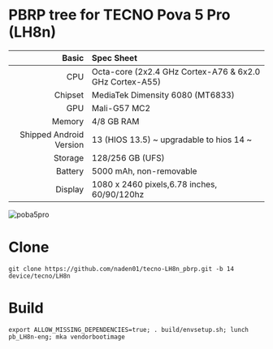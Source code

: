 # PBRP tree for TECNO Pova 5 Pro (LH8n)

Basic   | Spec Sheet
-------:|:-------------------------
CPU     | Octa-core (2x2.4 GHz Cortex-A76 & 6x2.0 GHz Cortex-A55)
Chipset | MediaTek Dimensity 6080 (MT6833)
GPU     | Mali-G57 MC2
Memory  | 4/8 GB RAM
Shipped Android Version | 13 (HIOS 13.5) ~ upgradable to hios 14 ~
Storage | 128/256 GB (UFS)
Battery | 5000 mAh, non-removable
Display | 1080 x 2460 pixels,6.78 inches, 60/90/120hz

![poba5pro](https://github.com/user-attachments/assets/0bfd51aa-7b85-4d65-afe7-602bfc4cb12e)

# Clone
    git clone https://github.com/naden01/tecno-LH8n_pbrp.git -b 14 device/tecno/LH8n

# Build
    export ALLOW_MISSING_DEPENDENCIES=true; . build/envsetup.sh; lunch pb_LH8n-eng; mka vendorbootimage
